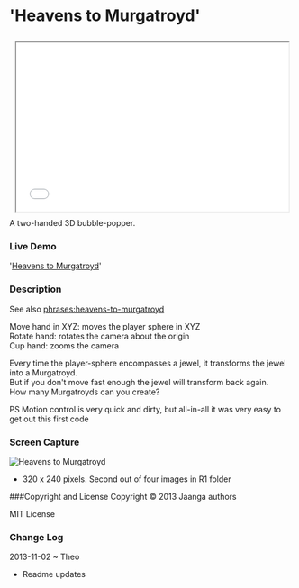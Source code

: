 'Heavens to Murgatroyd'
=======================
<iframe src=murgatroyd-heaven/index.html width=96% height=300px style=margin:2% ></iframe>
A two-handed 3D bubble-popper.

### Live Demo

'[Heavens to Murgatroyd](http://jaanga.github.io/gestification/cookbook/murgatroyd-heaven/)'

### Description

See also [phrases:heavens-to-murgatroyd](http://www.phrases.org.uk/meanings/heavens-to-murgatroyd.html)

Move hand in XYZ: moves the player sphere in XYZ  
Rotate hand: rotates the camera about the origin  
Cup hand: zooms the camera  

Every time the player-sphere encompasses a jewel, it transforms the jewel into a Murgatroyd.  
But if you don't move fast enough the jewel will transform back again.  
How many Murgatroyds can you create?  

PS Motion control is very quick and dirty, but all-in-all it was very easy to get out this first code   

### Screen Capture

![Heavens to Murgatroyd](http://jaanga.github.io/gestification/cookbook/murgatroyd-heaven/r1/murgatroyd-heaven-screen-grab-320x240.png)

* 320 x 240 pixels. Second out of four images in R1 folder

###Copyright and License
Copyright &copy; 2013 Jaanga authors

MIT License

### Change Log

2013-11-02 ~ Theo

* Readme updates
